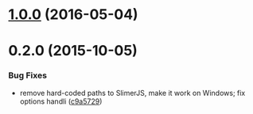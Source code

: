 <a name="1.0.0"></a>
# [1.0.0](https://github.com/nfroidure/karma-slimerjs-launcher/compare/v0.2.0...v1.0.0) (2016-05-04)




<a name="0.2.0"></a>
# 0.2.0 (2015-10-05)


### Bug Fixes

* remove hard-coded paths to SlimerJS, make it work on Windows; fix options handli ([c9a5729](https://github.com/nfroidure/karma-slimerjs-launcher/commit/c9a5729))



